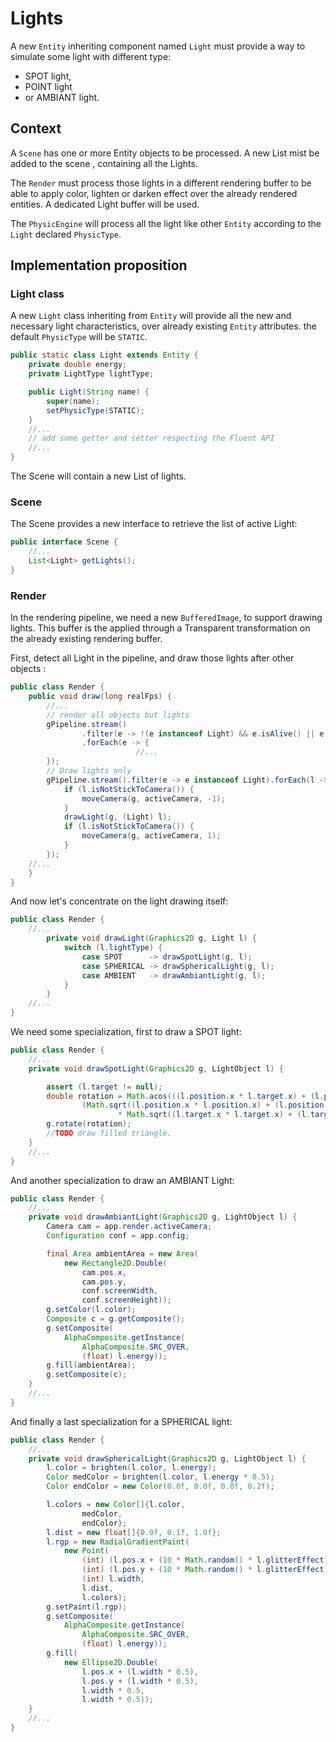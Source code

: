 # Lights

A new `Entity` inheriting component named `Light` must provide a way to simulate some light with different type:

- SPOT light,
- POINT light
- or AMBIANT light.

## Context

A `Scene` has one or more Entity objects to be processed. A new List mist be added to the scene , containing all the
Lights.

The `Render` must process those lights in a different rendering buffer to be able to apply color, lighten or darken
effect over the already rendered entities. A dedicated Light buffer will be used.

The `PhysicEngine` will process all the light like other `Entity` according to the `Light` declared `PhysicType`.

## Implementation proposition

### Light class

A new `Light` class inheriting from `Entity` will provide all the new and necessary light characteristics, over already
existing `Entity` attributes. the default `PhysicType` will be `STATIC`.

```java
public static class Light extends Entity {
    private double energy;
    private LightType lightType;

    public Light(String name) {
        super(name);
        setPhysicType(STATIC);
    }
    //...
    // add some getter and setter respecting the Fluent API
    //...
}
```

The Scene will contain a new List of lights.

### Scene

The Scene provides a new interface to retrieve the list of active Light:

```java
public interface Scene {
    //...
    List<Light> getLights();
}
```

### Render

In the rendering pipeline, we need a new `BufferedImage`, to support drawing lights. This buffer is the applied through
a Transparent transformation on the already existing rendering buffer.

First, detect all Light in the pipeline, and draw those lights after other objects :

```java
public class Render {
    public void draw(long realFps) {
        //...
        // render all objects but lights
        gPipeline.stream()
                .filter(e -> !(e instanceof Light) && e.isAlive() || e.isPersistent())
                .forEach(e -> {
                            //...
        });
        // Draw lights only
        gPipeline.stream().filter(e -> e instanceof Light).forEach(l -> {
            if (l.isNotStickToCamera()) {
                moveCamera(g, activeCamera, -1);
            }
            drawLight(g, (Light) l);
            if (l.isNotStickToCamera()) {
                moveCamera(g, activeCamera, 1);
            }
        });
    //...
    }
}
```

And now let's concentrate on the light drawing itself:

```java
public class Render {
    //...
        private void drawLight(Graphics2D g, Light l) {
            switch (l.lightType) {
                case SPOT      -> drawSpotLight(g, l);
                case SPHERICAL -> drawSphericalLight(g, l);
                case AMBIENT   -> drawAmbiantLight(g, l);
            }
        }
    //...
}
```

We need some specialization, first to draw a SPOT light:

```java
public class Render {
    //...
    private void drawSpotLight(Graphics2D g, LightObject l) {

        assert (l.target != null);
        double rotation = Math.acos(((l.position.x * l.target.x) + (l.position.y * l.target.y)) /
                (Math.sqrt((l.position.x * l.position.x) + (l.position.y * l.position.y))
                        * Math.sqrt((l.target.x * l.target.x) + (l.target.y * l.target.y))));
        g.rotate(rotation);
        //TODO draw filled triangle.
    }
    //...
}
```

And another specialization to draw an AMBIANT Light:

```java
public class Render {
    //...
    private void drawAmbiantLight(Graphics2D g, LightObject l) {
        Camera cam = app.render.activeCamera;
        Configuration conf = app.config;

        final Area ambientArea = new Area(
            new Rectangle2D.Double(
                cam.pos.x, 
                cam.pos.y, 
                conf.screenWidth, 
                conf.screenHeight));
        g.setColor(l.color);
        Composite c = g.getComposite();
        g.setComposite(
            AlphaComposite.getInstance(
                AlphaComposite.SRC_OVER, 
                (float) l.energy));
        g.fill(ambientArea);
        g.setComposite(c);
    }
    //...
}
```

And finally a last specialization for a SPHERICAL light:

```java
public class Render {
    //...
    private void drawSphericalLight(Graphics2D g, LightObject l) {
        l.color = brighten(l.color, l.energy);
        Color medColor = brighten(l.color, l.energy * 0.5);
        Color endColor = new Color(0.0f, 0.0f, 0.0f, 0.2f);

        l.colors = new Color[]{l.color,
                medColor,
                endColor};
        l.dist = new float[]{0.0f, 0.1f, 1.0f};
        l.rgp = new RadialGradientPaint(
            new Point(
                (int) (l.pos.x + (10 * Math.random() * l.glitterEffect)),
                (int) (l.pos.y + (10 * Math.random() * l.glitterEffect))), 
                (int) l.width, 
                l.dist, 
                l.colors);
        g.setPaint(l.rgp);
        g.setComposite(
            AlphaComposite.getInstance(
                AlphaComposite.SRC_OVER, 
                (float) l.energy));
        g.fill(
            new Ellipse2D.Double(
                l.pos.x + (l.width * 0.5), 
                l.pos.y + (l.width * 0.5), 
                l.width * 0.5, 
                l.width * 0.5));
    }
    //...
}
```
